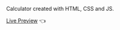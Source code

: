Calculator created with HTML, CSS and JS.

[Live Preview](https://alan1234111.github.io/Calculator-odin/) 👈
